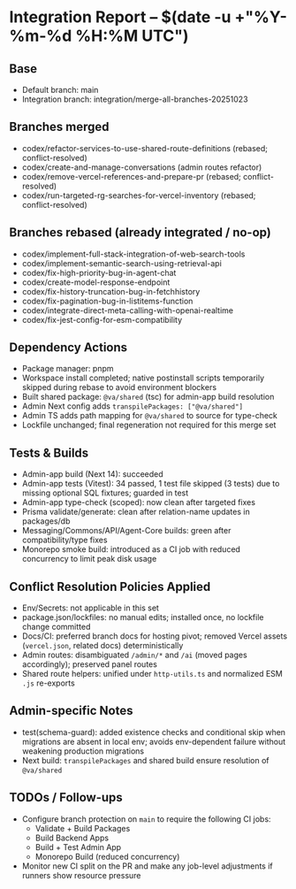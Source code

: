 # Integration Report – $(date -u +"%Y-%m-%d %H:%M UTC")

## Base
- Default branch: main
- Integration branch: integration/merge-all-branches-20251023

## Branches merged
- codex/refactor-services-to-use-shared-route-definitions (rebased; conflict-resolved)
- codex/create-and-manage-conversations (admin routes refactor)
- codex/remove-vercel-references-and-prepare-pr (rebased; conflict-resolved)
- codex/run-targeted-rg-searches-for-vercel-inventory (rebased; conflict-resolved)

## Branches rebased (already integrated / no-op)
- codex/implement-full-stack-integration-of-web-search-tools
- codex/implement-semantic-search-using-retrieval-api
- codex/fix-high-priority-bug-in-agent-chat
- codex/create-model-response-endpoint
- codex/fix-history-truncation-bug-in-fetchhistory
- codex/fix-pagination-bug-in-listitems-function
- codex/integrate-direct-meta-calling-with-openai-realtime
- codex/fix-jest-config-for-esm-compatibility

## Dependency Actions
- Package manager: pnpm
- Workspace install completed; native postinstall scripts temporarily skipped during rebase to avoid environment blockers
- Built shared package: `@va/shared` (tsc) for admin-app build resolution
- Admin Next config adds `transpilePackages: ["@va/shared"]`
- Admin TS adds path mapping for `@va/shared` to source for type-check
- Lockfile unchanged; final regeneration not required for this merge set

## Tests & Builds
- Admin-app build (Next 14): succeeded
- Admin-app tests (Vitest): 34 passed, 1 test file skipped (3 tests) due to missing optional SQL fixtures; guarded in test
- Admin-app type-check (scoped): now clean after targeted fixes
- Prisma validate/generate: clean after relation-name updates in packages/db
- Messaging/Commons/API/Agent-Core builds: green after compatibility/type fixes
- Monorepo smoke build: introduced as a CI job with reduced concurrency to limit peak disk usage

## Conflict Resolution Policies Applied
- Env/Secrets: not applicable in this set
- package.json/lockfiles: no manual edits; installed once, no lockfile change committed
- Docs/CI: preferred branch docs for hosting pivot; removed Vercel assets (`vercel.json`, related docs) deterministically
- Admin routes: disambiguated `/admin/*` and `/ai` (moved pages accordingly); preserved panel routes
- Shared route helpers: unified under `http-utils.ts` and normalized ESM `.js` re-exports

## Admin-specific Notes
- test(schema-guard): added existence checks and conditional skip when migrations are absent in local env; avoids env-dependent failure without weakening production migrations
- Next build: `transpilePackages` and shared build ensure resolution of `@va/shared`

## TODOs / Follow-ups
- Configure branch protection on `main` to require the following CI jobs:
  - Validate + Build Packages
  - Build Backend Apps
  - Build + Test Admin App
  - Monorepo Build (reduced concurrency)
- Monitor new CI split on the PR and make any job-level adjustments if runners show resource pressure
